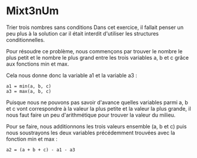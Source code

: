 # Mixt3nUm
Trier trois  nombres sans conditions 
Dans cet exercice, il fallait penser un peu plus à la solution car il était interdit d'utiliser les structures conditionnelles.

Pour résoudre ce problème, nous commençons par trouver le nombre le plus petit et le nombre le plus grand entre les trois variables a, b et c grâce aux fonctions min et max.

Cela nous donne donc la variable a1 et la variable a3 :

    a1 = min(a, b, c)
    a3 = max(a, b, c)

Puisque nous ne pouvons pas savoir d'avance quelles variables parmi a, b et c vont correspondre à la valeur la plus petite et la valeur la plus grande, il nous faut faire un peu d'arithmétique pour trouver la valeur du milieu.

Pour se faire, nous additionnons les trois valeurs ensemble (a, b et c) puis nous soustrayons les deux variables précédemment trouvées avec la fonction min et max :

    a2 = (a + b + c) - a1 - a3
